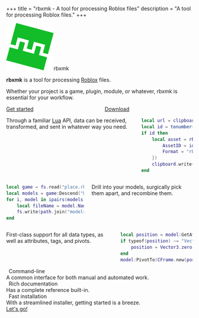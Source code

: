 +++
title = "rbxmk - A tool for processing Roblox files"
description = "A tool for processing Roblox files."
+++

<div class="columns is-centered">
<div class="column is-narrow">
<div class="logo"><img src="images/logoTouch.png" alt="rbxmk logo"/><span>rbxmk</span></div>
</div>
</div>
<div class="columns">
<div class="column has-text-centered is-size-4 is-size-5-touch">

**rbxmk** is a tool for processing [Roblox][roblox] files.

Whether your project is a game, plugin, module, or whatever, rbxmk is essential for your workflow.

</div>
</div>
<div class="columns is-centered is-size-4 is-size-5-touch">
	<div class="column is-narrow has-text-centered"><a class="is-pretty-link" href="quickstart"><span class="icon-text"><span class="icon"><i class="fas fa-power-off"></i></span><span>Get started</span></span></a></div>
	<div class="column is-narrow has-text-centered"><a class="is-pretty-link" href="installation"><span class="icon-text"><span class="icon"><i class="fas fa-download"></i></span><span>Download</span></span></a></div>
</div>
<div class="showcase container is-max-desktop">

<div class="columns is-vcentered is-centered">
<div class="column is-two-fifths is-size-5 is-size-6-touch">

Through a familiar [Lua][lua] API, data can be received, transformed, and sent
in whatever way you need.

</div>
<div class="column is-three-fifths is-size-6 is-size-7-touch">

```lua
local url = clipboard.read("txt")
local id = tonumber(url:match("%d+"))
if id then
	local asset = rbxassetid.read({
		AssetID = id,
		Format = "rbxm",
	})
	clipboard.write(asset, "rbxm")
end
```

</div>
</div>

<div class="columns is-vcentered is-centered">
<div class="column is-two-fifths is-size-5 is-size-6-touch" style="order:2">

Drill into your models, surgically pick them apart, and recombine them.

</div>
<div class="column is-three-fifths is-size-6 is-size-7-touch" style="order:1">

```lua
local game = fs.read("place.rbxl")
local models = game:Descend("Workspace", "Models")
for i, model in ipairs(models:GetChildren()) do
	local fileName = model.Name .. ".rbxm"
	fs.write(path.join("models", fileName))
end
```

</div>
</div>

<div class="columns is-vcentered is-centered">
<div class="column is-two-fifths is-size-5 is-size-6-touch">

First-class support for all data types, as well as attributes, tags, and pivots.

</div>
<div class="column is-three-fifths is-size-6 is-size-7-touch">

```lua
local position = model:GetAttribute("Position")
if typeof(position) ~= "Vector3" then
	position = Vector3.zero
end
model:PivotTo(CFrame.new(position))
```

</div>
</div>

<div class="hero is-cli is-medium">
<div class="hero-body">
<div class="title is-size-3 is-size-4-touch"><span class="icon-text"><span class="icon is-hidden-mobile" style="padding-right: 0.5em"><i class="fas fa-terminal"></i></span><span>Command-line</span></span></div>
<div class="subtitle is-size-5 is-size-6-touch">A common interface for both manual and automated work.</div>
</div>
</div>

<div class="hero is-info is-medium has-text-right">
<div class="hero-body">
<div class="title is-size-3 is-size-4-touch"><span class="icon-text"><span class="icon is-hidden-mobile" style="padding-right: 0.5em"><i class="fas fa-book"></i></span><span>Rich documentation</span></span></div>
<div class="subtitle is-size-5 is-size-6-touch">Has a complete reference built-in.</div>
</div>
</div>

<div class="hero is-success is-medium">
<div class="hero-body">
<div class="title is-size-3 is-size-4-touch"><span class="icon-text"><span class="icon is-hidden-mobile" style="padding-right: 0.5em"><i class="fas fa-download"></i></span><span>Fast installation</span></span></div>
<div class="subtitle is-size-5 is-size-6-touch">With a streamlined installer, getting started is a breeze.</div>
</div>
</div>

<div class="hero has-text-centered">
<div class="hero-body">
<div class="title is-size-3 is-size-4-touch"><a class="is-pretty-link" href="quickstart"><span class="icon-text"><span class="icon"><i class="fas fa-power-off"></i></span><span>Let's go!</span></span></a></div>
</div>
</div>

</div>

[roblox]: https://corp.roblox.com
[lua]: https://lua.org
